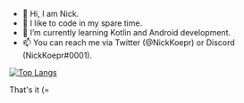 - 👋 Hi, I am Nick. 
- 👀 I like to code in my spare time.
- 🌱 I’m currently learning Kotlin and Android development.
- 📫 You can reach me via Twitter (@NickKoepr) or Discord (NickKoepr#0001).

[![Top Langs](https://github-readme-stats.vercel.app/api/top-langs/?username=nickkoepr&layout=compact&theme=dark)](https://github.com/NickKoepr?tab=repositories)

That's it (=
